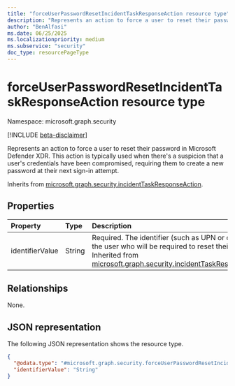 ```yaml
---
title: "forceUserPasswordResetIncidentTaskResponseAction resource type"
description: "Represents an action to force a user to reset their password in Microsoft Defender XDR."
author: "BenAlfasi"
ms.date: 06/25/2025
ms.localizationpriority: medium
ms.subservice: "security"
doc_type: resourcePageType
---
```


# forceUserPasswordResetIncidentTaskResponseAction resource type

Namespace: microsoft.graph.security

[!INCLUDE [beta-disclaimer](../../includes/beta-disclaimer.md)]

Represents an action to force a user to reset their password in Microsoft Defender XDR. This action is typically used when there's a suspicion that a user's credentials have been compromised, requiring them to create a new password at their next sign-in attempt.

Inherits from [microsoft.graph.security.incidentTaskResponseAction](../resources/security-incidenttaskresponseaction.md).

## Properties
|Property|Type|Description|
|:---|:---|:---|
|identifierValue|String|Required. The identifier (such as UPN or object ID) of the user who will be required to reset their password. Inherited from [microsoft.graph.security.incidentTaskResponseAction](../resources/security-incidenttaskresponseaction.md).|

## Relationships
None.

## JSON representation
The following JSON representation shows the resource type.
<!-- {
  "blockType": "resource",
  "@odata.type": "microsoft.graph.security.forceUserPasswordResetIncidentTaskResponseAction"
}
-->
``` json
{
  "@odata.type": "#microsoft.graph.security.forceUserPasswordResetIncidentTaskResponseAction",
  "identifierValue": "String"
}
```

<!--
{
  "type": "#page.annotation",
  "namespace": "microsoft.graph.security"
}
-->
